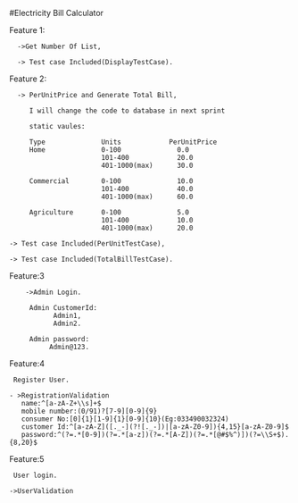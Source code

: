 #Electricity Bill Calculator

Feature 1:

      ->Get Number Of List,
      
      -> Test case Included(DisplayTestCase).
 
Feature 2:

      -> PerUnitPrice and Generate Total Bill,
      
         I will change the code to database in next sprint
         
         static vaules:
         
         Type              Units            PerUnitPrice
         Home              0-100              0.0
                           101-400            20.0
                           401-1000(max)      30.0
                           
         Commercial        0-100              10.0
                           101-400            40.0
                           401-1000(max)      60.0
                           
         Agriculture       0-100              5.0
                           101-400            10.0
                           401-1000(max)      20.0
                           
    -> Test case Included(PerUnitTestCase),
    
    -> Test case Included(TotalBillTestCase).

Feature:3 

        ->Admin Login.

         Admin CustomerId:
               Admin1,
               Admin2.

         Admin password:
              Admin@123.

Feature:4 

     Register User.

    - >RegistrationValidation
       name:^[a-zA-Z+\\s]+$
       mobile number:(0/91)?[7-9][0-9]{9}
       consumer No:[0]{1}[1-9]{1}[0-9]{10}(Eg:033490032324)
       customer Id:^[a-zA-Z]([._-](?![._-])|[a-zA-Z0-9]){4,15}[a-zA-Z0-9]$
       password:^(?=.*[0-9])(?=.*[a-z])(?=.*[A-Z])(?=.*[@#$%^)])(?=\\S+$).{8,20}$
   
Feature:5 

     User login.

    ->UserValidation

